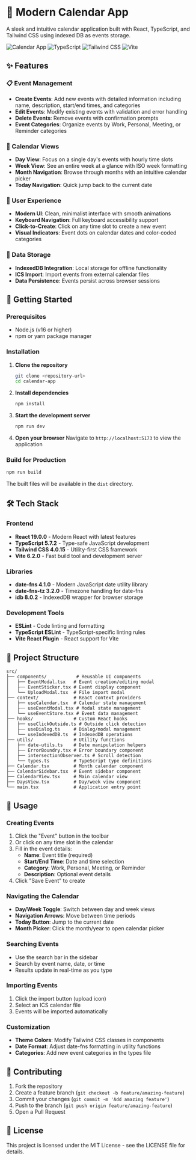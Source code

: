 # 📅 Modern Calendar App

A sleek and intuitive calendar application built with React, TypeScript, and Tailwind CSS using indexed DB as events storage.

![Calendar App](https://img.shields.io/badge/React-19.0.0-blue?logo=react)
![TypeScript](https://img.shields.io/badge/TypeScript-5.7.2-blue?logo=typescript)
![Tailwind CSS](https://img.shields.io/badge/Tailwind-4.0.15-blue?logo=tailwindcss)
![Vite](https://img.shields.io/badge/Vite-6.2.0-yellow?logo=vite)

## ✨ Features

### 📋 Event Management
- **Create Events**: Add new events with detailed information including name, description, start/end times, and categories
- **Edit Events**: Modify existing events with validation and error handling
- **Delete Events**: Remove events with confirmation prompts
- **Event Categories**: Organize events by Work, Personal, Meeting, or Reminder categories

### 📅 Calendar Views
- **Day View**: Focus on a single day's events with hourly time slots
- **Week View**: See an entire week at a glance with ISO week formatting
- **Month Navigation**: Browse through months with an intuitive calendar picker
- **Today Navigation**: Quick jump back to the current date

### 📱 User Experience
- **Modern UI**: Clean, minimalist interface with smooth animations
- **Keyboard Navigation**: Full keyboard accessibility support
- **Click-to-Create**: Click on any time slot to create a new event
- **Visual Indicators**: Event dots on calendar dates and color-coded categories

### 💾 Data Storage
- **IndexedDB Integration**: Local storage for offline functionality
- **ICS Import**: Import events from external calendar files
- **Data Persistence**: Events persist across browser sessions

## 🚀 Getting Started

### Prerequisites
- Node.js (v16 or higher)
- npm or yarn package manager

### Installation

1. **Clone the repository**
   ```bash
   git clone <repository-url>
   cd calendar-app
   ```

2. **Install dependencies**
   ```bash
   npm install
   ```

3. **Start the development server**
   ```bash
   npm run dev
   ```

4. **Open your browser**
   Navigate to `http://localhost:5173` to view the application

### Build for Production

```bash
npm run build
```

The built files will be available in the `dist` directory.

## 🛠️ Tech Stack

### Frontend
- **React 19.0.0** - Modern React with latest features
- **TypeScript 5.7.2** - Type-safe JavaScript development
- **Tailwind CSS 4.0.15** - Utility-first CSS framework
- **Vite 6.2.0** - Fast build tool and development server

### Libraries
- **date-fns 4.1.0** - Modern JavaScript date utility library
- **date-fns-tz 3.2.0** - Timezone handling for date-fns
- **idb 8.0.2** - IndexedDB wrapper for browser storage

### Development Tools
- **ESLint** - Code linting and formatting
- **TypeScript ESLint** - TypeScript-specific linting rules
- **Vite React Plugin** - React support for Vite

## 📁 Project Structure

```
src/
├── components/           # Reusable UI components
│   ├── EventModal.tsx   # Event creation/editing modal
│   ├── EventSticker.tsx # Event display component
│   └── UploadModal.tsx  # File import modal
├── context/             # React context providers
│   ├── useCalendar.tsx  # Calendar state management
│   ├── useEventModal.tsx # Modal state management
│   └── useEventStore.tsx # Event data management
├── hooks/               # Custom React hooks
│   ├── useClickOutside.ts # Outside click detection
│   ├── useDialog.ts     # Dialog/modal management
│   └── useIndexedDB.ts  # IndexedDB operations
├── utils/               # Utility functions
│   ├── date-utils.ts    # Date manipulation helpers
│   ├── ErrorBoundry.tsx # Error boundary component
│   ├── intersectionObserver.ts # Scroll detection
│   └── types.ts         # TypeScript type definitions
├── Calendar.tsx         # Month calendar component
├── CalendarSidebar.tsx  # Event sidebar component
├── CalendarView.tsx     # Main calendar view
├── DaysView.tsx         # Day/week view component
└── main.tsx             # Application entry point
```

## 🎯 Usage

### Creating Events
1. Click the "Event" button in the toolbar
2. Or click on any time slot in the calendar
3. Fill in the event details:
   - **Name**: Event title (required)
   - **Start/End Time**: Date and time selection
   - **Category**: Work, Personal, Meeting, or Reminder
   - **Description**: Optional event details
4. Click "Save Event" to create

### Navigating the Calendar
- **Day/Week Toggle**: Switch between day and week views
- **Navigation Arrows**: Move between time periods
- **Today Button**: Jump to the current date
- **Month Picker**: Click the month/year to open calendar picker

### Searching Events
- Use the search bar in the sidebar
- Search by event name, date, or time
- Results update in real-time as you type

### Importing Events
1. Click the import button (upload icon)
2. Select an ICS calendar file
3. Events will be imported automatically

### Customization
- **Theme Colors**: Modify Tailwind CSS classes in components
- **Date Format**: Adjust date-fns formatting in utility functions
- **Categories**: Add new event categories in the types file

## 🤝 Contributing

1. Fork the repository
2. Create a feature branch (`git checkout -b feature/amazing-feature`)
3. Commit your changes (`git commit -m 'Add amazing feature'`)
4. Push to the branch (`git push origin feature/amazing-feature`)
5. Open a Pull Request

## 📄 License

This project is licensed under the MIT License - see the LICENSE file for details.
